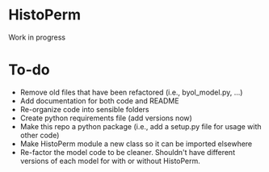 # HistoPerm
Work in progress

# To-do 
+ Remove old files that have been refactored (i.e., byol_model.py, ...)
+ Add documentation for both code and README
+ Re-organize code into sensible folders
+ Create python requirements file (add versions now)
+ Make this repo a python package (i.e., add a setup.py file for usage with other code)
+ Make HistoPerm module a new class so it can be imported elsewhere
+ Re-factor the model code to be cleaner. Shouldn't have different versions of each model for with or without HistoPerm.